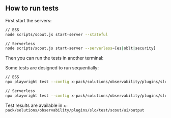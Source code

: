 ## How to run tests

First start the servers:

```bash
// ESS
node scripts/scout.js start-server --stateful

// Serverless
node scripts/scout.js start-server --serverless=[es|oblt|security]
```

Then you can run the tests in another terminal:

Some tests are designed to run sequentially:

```bash
// ESS
npx playwright test --config x-pack/solutions/observability/plugins/slo/test/scout/ui/playwright.config.ts --project=local --grep @ess

// Serverless
npx playwright test --config x-pack/solutions/observability/plugins/slo/test/scout/ui/playwright.config.ts --project=local --grep @svlOblt
```

Test results are available in `x-pack/solutions/observability/plugins/slo/test/scout/ui/output`
